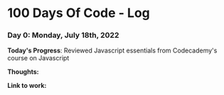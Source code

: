 # 100 Days Of Code - Log

### Day 0: Monday, July 18th, 2022

**Today's Progress**: Reviewed Javascript essentials from Codecademy's course on Javascript

**Thoughts:**

**Link to work:**
